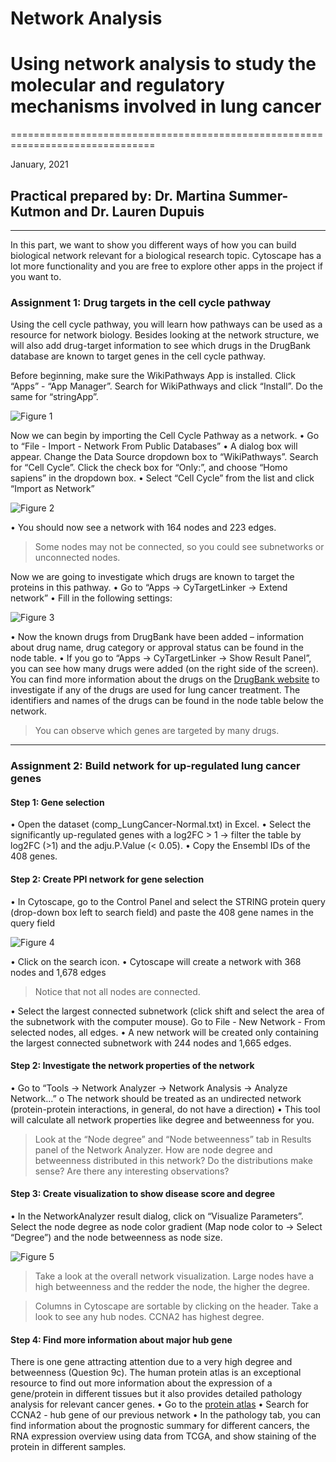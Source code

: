 # Network Analysis
# Using network analysis to study the molecular and regulatory mechanisms involved in lung cancer
===============================================================================

January, 2021

## Practical prepared by: Dr. Martina Summer-Kutmon and Dr. Lauren Dupuis
---------------------------------------------------------------------------------------------------

In this part, we want to show you different ways of how you can build biological network relevant for a biological research topic. 
Cytoscape has a lot more functionality and you are free to explore other apps in the project if you want to.  

### Assignment 1: Drug targets in the cell cycle pathway

Using the cell cycle pathway, you will learn how pathways can be used as a resource for network biology. Besides looking at the network 
structure, we will also add drug-target information to see which drugs in the DrugBank database are known to target genes in the cell 
cycle pathway.

Before beginning, make sure the WikiPathways App is installed. Click “Apps” - “App Manager”. Search for WikiPathways and click “Install”. 
Do the same for “stringApp”.

![Figure 1](../Images/Network_Tutorial/Cytoscape_app_manager.png)

Now we can begin by importing the Cell Cycle Pathway as a network.
•	Go to “File - Import - Network From Public Databases”
•	A dialog box will appear. Change the Data Source dropdown box to “WikiPathways”. Search for “Cell Cycle”. Click the check box for 
“Only:”, and choose “Homo sapiens” in the dropdown box. 
•	Select “Cell Cycle” from the list and click “Import as Network”

![Figure 2](../Images/Network_Tutorial/Import_Network_from_Public_Database.png)

•	You should now see a network with 164 nodes and 223 edges.

> Some nodes may not be connected, so you could see subnetworks or unconnected nodes. 

Now we are going to investigate which drugs are known to target the proteins in this pathway.
•	Go to “Apps → CyTargetLinker → Extend network”
•	Fill in the following settings: 

![Figure 3](../Images/Network_Tutorial/Extend_Network_Settings.png)

•	Now the known drugs from DrugBank have been added – information about drug name, drug category or approval status can be found in the 
node table.
•	If you go to “Apps → CyTargetLinker → Show Result Panel”, you can see how many drugs were added (on the right side of the screen). 
You can find more information about the drugs on the [DrugBank website](www.drugbank.ca) to investigate if any of the drugs are used 
for lung cancer treatment.  The identifiers and names of the drugs can be found in the node table below the network. 

> You can observe which genes are targeted by many drugs.


----------------------------------------------------------------------------------------------------------------------

### Assignment 2: Build network for up-regulated lung cancer genes

#### **Step 1: Gene selection**
•	Open the dataset (comp_LungCancer-Normal.txt) in Excel. 
•	Select the significantly up-regulated genes with a log2FC > 1 → filter the table by log2FC (>1) and the adju.P.Value (< 0.05). 
•	Copy the Ensembl IDs of the 408 genes.
#### **Step 2: Create PPI network for gene selection**
•	In Cytoscape, go to the Control Panel and select the STRING protein query (drop-down box left to search field) and paste the 408 gene 
names in the query field 

![Figure 4](../Images/Network_Tutorial/String_Query.png)

•	Click on the search icon.
•	Cytoscape will create a network with 368 nodes and 1,678 edges

> Notice that not all nodes are connected.

•	Select the largest connected subnetwork (click shift and select the area of the subnetwork with the computer mouse). Go to File - 
New Network - From selected nodes, all edges.
•	A new network will be created only containing the largest connected subnetwork with 244 nodes and 1,665 edges.

#### **Step 2: Investigate the network properties of the network**
•	Go to “Tools → Network Analyzer → Network Analysis → Analyze Network...”
o	The network should be treated as an undirected network (protein-protein interactions, in general, do not have a direction)
•	This tool will calculate all network properties like degree and betweenness for you.


> Look at the “Node degree” and “Node betweenness” tab in Results panel of the Network Analyzer. How are node degree 
> and betweenness distributed in this network? Do the distributions make sense? Are there any interesting observations?

#### **Step 3: Create visualization to show disease score and degree**
•	In the NetworkAnalyzer result dialog, click on “Visualize Parameters”. Select the node degree as node color gradient (Map node color 
to → Select “Degree”) and the node betweenness as node size.

![Figure 5](../Images/Network_Tutorial/Network_Analyzer_Visualize_Parameters.png)

> Take a look at the overall network visualization. Large nodes have a high betweenness and the redder the node, the higher 
> the degree.

> Columns in Cytoscape are sortable by clicking on the header. Take a look to see any hub nodes.
> CCNA2 has highest degree. 

#### **Step 4: Find more information about major hub gene**
There is one gene attracting attention due to a very high degree and betweenness (Question 9c). The human protein atlas is an exceptional 
resource to find out more information about the expression of a gene/protein in different tissues but it also provides detailed pathology 
analysis for relevant cancer genes. 
•	Go to the [protein atlas](https://www.proteinatlas.org) 
•	Search for CCNA2 - hub gene of our previous network
•	In the pathology tab, you can find information about the prognostic summary for different cancers, the RNA expression overview using 
data from TCGA, and show staining of the protein in different samples. 









